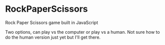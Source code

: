 # RockPaperScissors
Rock Paper Scissors game built in JavaScript

Two options, can play vs the computer or play vs a human. Not sure how to do the human version just yet but I'll get there.